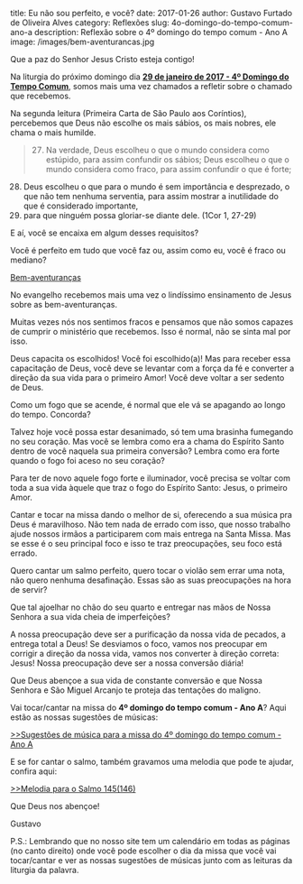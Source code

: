 title: Eu não sou perfeito, e você?
date: 2017-01-26
author: Gustavo Furtado de Oliveira Alves
category: Reflexões
slug: 4o-domingo-do-tempo-comum-ano-a
description: Reflexão sobre o 4º domingo do tempo comum - Ano A
image: /images/bem-aventurancas.jpg

Que a paz do Senhor Jesus Cristo esteja contigo!

Na liturgia do próximo domingo dia [**29 de janeiro de 2017 - 4º Domingo do Tempo Comum**](http://musicasparamissa.com.br/sugestoes-para/4o-domingo-do-tempo-comum-ano-a), somos mais uma vez chamados a refletir sobre o chamado que recebemos.

Na segunda leitura (Primeira Carta de São Paulo aos Coríntios), percebemos que Deus não escolhe os mais sábios, os mais nobres, ele chama o mais humilde.

> 27. Na verdade,
Deus escolheu o que o mundo considera como estúpido,
para assim confundir os sábios;
Deus escolheu o que o mundo considera como fraco,
para assim confundir o que é forte;
28. Deus escolheu o que para o mundo
é sem importância e desprezado,
o que não tem nenhuma serventia,
para assim mostrar a inutilidade
do que é considerado importante,
29. para que ninguém possa gloriar-se diante dele.  (1Cor 1, 27-29)

E aí, você se encaixa em algum desses requisitos?

Você é perfeito em tudo que você faz ou, assim como eu, você é fraco ou mediano?

[Bem-aventuranças](/images/bem-aventurancas.jpg)

No evangelho recebemos mais uma vez o lindíssimo ensinamento de Jesus sobre as bem-aventuranças.

Muitas vezes nós nos sentimos fracos e pensamos que não somos capazes de cumprir o ministério que recebemos. Isso é normal, não se sinta mal por isso.

Deus capacita os escolhidos! Você foi escolhido(a)! Mas para receber essa capacitação de Deus, você deve se levantar com a força da fé e converter a direção da sua vida para o primeiro Amor! Você deve voltar a ser sedento de Deus.

Como um fogo que se acende, é normal que ele vá se apagando ao longo do tempo. Concorda?

Talvez hoje você possa estar desanimado, só tem uma brasinha fumegando no seu coração. Mas você se lembra como era a chama do Espírito Santo dentro de você naquela sua primeira conversão? Lembra como era forte quando o fogo foi aceso no seu coração?

Para ter de novo aquele fogo forte e iluminador, você precisa se voltar com toda a sua vida àquele que traz o fogo do Espírito Santo: Jesus, o primeiro Amor.

Cantar e tocar na missa dando o melhor de si, oferecendo a sua música pra Deus é maravilhoso. Não tem nada de errado com isso, que nosso trabalho ajude nossos irmãos a participarem com mais entrega na Santa Missa. Mas se esse é o seu principal foco e isso te traz preocupações, seu foco está errado.

Quero cantar um salmo perfeito, quero tocar o violão sem errar uma nota, não quero nenhuma desafinação. Essas são as suas preocupações na hora de servir?

Que tal ajoelhar no chão do seu quarto e entregar nas mãos de Nossa Senhora a sua vida cheia de imperfeições?

A nossa preocupação deve ser a purificação da nossa vida de pecados, a entrega total a Deus! Se desviamos o foco, vamos nos preocupar em corrigir a direção da nossa vida, vamos nos converter à direção correta: Jesus! Nossa preocupação deve ser a nossa conversão diária!

Que Deus abençoe a sua vida de constante conversão e que Nossa Senhora e São Miguel Arcanjo te proteja das tentações do maligno.

Vai tocar/cantar na missa do **4º domingo do tempo comum - Ano A**? Aqui estão as nossas sugestões de músicas:

[>>Sugestões de música para a missa do 4º domingo do tempo comum - Ano A](http://musicasparamissa.com.br/sugestoes-para/4o-domingo-do-tempo-comum-ano-a)

E se for cantar o salmo, também gravamos uma melodia que pode te ajudar, confira aqui:

[>>Melodia para o Salmo 145(146)](http://www.musicasparamissa.com.br/musica/salmo-145-felizes-os-pobres-em-espirito-porque-deles-e-o-reino-dos-ceus/)

Que Deus nos abençoe!

Gustavo

P.S.: Lembrando que no nosso site tem um calendário em todas as páginas (no canto direito) onde você pode escolher o dia da missa que você vai tocar/cantar e ver as nossas sugestões de músicas junto com as leituras da liturgia da palavra.
